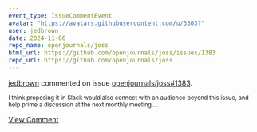 ```yaml
---
event_type: IssueCommentEvent
avatar: "https://avatars.githubusercontent.com/u/3303?"
user: jedbrown
date: 2024-11-06
repo_name: openjournals/joss
html_url: https://github.com/openjournals/joss/issues/1383
repo_url: https://github.com/openjournals/joss
---
```


<a href='https://github.com/jedbrown' target='_blank'>jedbrown</a> commented on issue <a href='https://github.com/openjournals/joss/issues/1383' target='_blank'>openjournals/joss#1383</a>.

<small>I think proposing it in Slack would also connect with an audience beyond this issue, and help prime a discussion at the next monthly meeting....</small>

<a href='https://github.com/openjournals/joss/issues/1383' target='_blank'>View Comment</a>